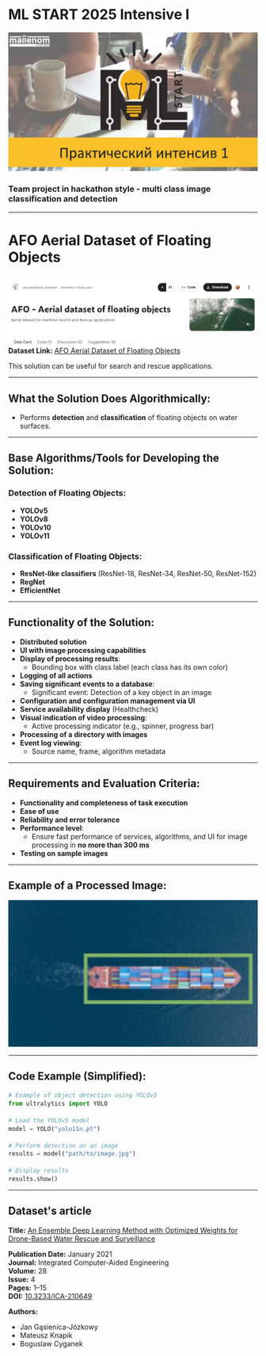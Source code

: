 # ML START 2025 Intensive I
![logo](images/intensive.png)
### Team project in hackathon style - multi class image classification and detection

---

# AFO Aerial Dataset of Floating Objects
![dataset](images/dataset.png)
**Dataset Link:** [AFO Aerial Dataset of Floating Objects](https://www.kaggle.com/datasets/jangsienicajzkowy/afo-aerial-dataset-of-floating-objects)

This solution can be useful for search and rescue applications.

---

## **What the Solution Does Algorithmically:**
- Performs **detection** and **classification** of floating objects on water surfaces.

---

## **Base Algorithms/Tools for Developing the Solution:**

### **Detection of Floating Objects:**
- **YOLOv5**
- **YOLOv8**
- **YOLOv10**
- **YOLOv11**

### **Classification of Floating Objects:**
- **ResNet-like classifiers** (ResNet-18, ResNet-34, ResNet-50, ResNet-152)
- **RegNet**
- **EfficientNet**

---

## **Functionality of the Solution:**

- **Distributed solution**
- **UI with image processing capabilities**
- **Display of processing results**:
  - Bounding box with class label (each class has its own color)
- **Logging of all actions**
- **Saving significant events to a database**:
  - Significant event: Detection of a key object in an image
- **Configuration and configuration management via UI**
- **Service availability display** (Healthcheck)
- **Visual indication of video processing**:
  - Active processing indicator (e.g., spinner, progress bar)
- **Processing of a directory with images**
- **Event log viewing**:
  - Source name, frame, algorithm metadata

---

## **Requirements and Evaluation Criteria:**

- **Functionality and completeness of task execution**
- **Ease of use**
- **Reliability and error tolerance**
- **Performance level**:
  - Ensure fast performance of services, algorithms, and UI for image processing in **no more than 300 ms**
- **Testing on sample images**

---

## **Example of a Processed Image:**

![Processed Image](images/detected.png)

---

## **Code Example (Simplified):**

```python
# Example of object detection using YOLOv5
from ultralytics import YOLO

# Load the YOLOv5 model
model = YOLO("yolo11n.pt")

# Perform detection on an image
results = model("path/to/image.jpg")

# Display results
results.show()
```

---

## Dataset's article
**Title:** [An Ensemble Deep Learning Method with Optimized Weights for Drone-Based Water Rescue and Surveillance](https://www.researchgate.net/publication/348800810_An_ensemble_deep_learning_method_with_optimized_weights_for_drone-based_water_rescue_and_surveillance)

**Publication Date:** January 2021  
**Journal:** Integrated Computer-Aided Engineering  
**Volume:** 28  
**Issue:** 4  
**Pages:** 1–15  
**DOI:** [10.3233/ICA-210649](https://doi.org/10.3233/ICA-210649)  

**Authors:**  
- Jan Gąsienica-Józkowy  
- Mateusz Knapik  
- Boguslaw Cyganek  
